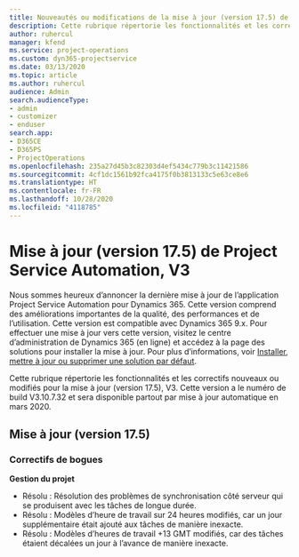 ```yaml
---
title: Nouveautés ou modifications de la mise à jour (version 17.5) de Project Service Automation (correctif logiciel), V3
description: Cette rubrique répertorie les fonctionnalités et les correctifs disponibles pour la mise à jour (version 17.5) de Project Service Automation, V3.
author: ruhercul
manager: kfend
ms.service: project-operations
ms.custom: dyn365-projectservice
ms.date: 03/13/2020
ms.topic: article
ms.author: ruhercul
audience: Admin
search.audienceType:
- admin
- customizer
- enduser
search.app:
- D365CE
- D365PS
- ProjectOperations
ms.openlocfilehash: 235a27d45b3c82303d4ef5434c779b3c11421586
ms.sourcegitcommit: 4cf1dc1561b92fca4175f0b3813133c5e63ce8e6
ms.translationtype: HT
ms.contentlocale: fr-FR
ms.lasthandoff: 10/28/2020
ms.locfileid: "4118785"
---
```

# <a name="project-service-automation-update-release-175-v3"></a>Mise à jour (version 17.5) de Project Service Automation, V3

Nous sommes heureux d’annoncer la dernière mise à jour de l’application Project Service Automation pour Dynamics 365. Cette version comprend des améliorations importantes de la qualité, des performances et de l’utilisation.  Cette version est compatible avec Dynamics 365 9.x. Pour effectuer une mise à jour vers cette version, visitez le centre d’administration de Dynamics 365 (en ligne) et accédez à la page des solutions pour installer la mise à jour. Pour plus d’informations, voir [Installer, mettre à jour ou supprimer une solution par défaut](https://docs.microsoft.com/power-platform/admin/install-remove-preferred-solution).

Cette rubrique répertorie les fonctionnalités et les correctifs nouveaux ou modifiés pour la mise à jour (version 17.5), V3. Cette version a le numéro de build V3.10.7.32 et sera disponible partout par mise à jour automatique en mars 2020.


## <a name="update-release-175"></a>Mise à jour (version 17.5)

### <a name="bug-fixes"></a>Correctifs de bogues


**Gestion du projet**

- Résolu : Résolution des problèmes de synchronisation côté serveur qui se produisent avec les tâches de longue durée.
- Résolu : Modèles d’heure de travail sur 24 heures modifiés, car un jour supplémentaire était ajouté aux tâches de manière inexacte.
- Résolu : Modèles d’heures de travail +13 GMT modifiés, car des tâches étaient décalées un jour à l’avance de manière inexacte.

